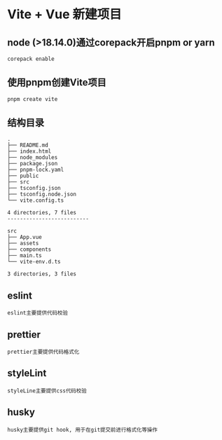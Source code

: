 # Vite + Vue 新建项目

## node (>18.14.0)通过corepack开启pnpm or yarn

```sh
corepack enable
```

## 使用pnpm创建Vite项目

```sh
pnpm create vite
```

## 结构目录

```text
.
├── README.md
├── index.html
├── node_modules
├── package.json
├── pnpm-lock.yaml
├── public
├── src
├── tsconfig.json
├── tsconfig.node.json
└── vite.config.ts

4 directories, 7 files
--------------------------

src
├── App.vue
├── assets
├── components
├── main.ts
└── vite-env.d.ts

3 directories, 3 files

```

## eslint

`eslint主要提供代码校验`

## prettier

`prettier主要提供代码格式化`

## styleLint

`styleLine主要提供css代码校验`

## husky

`husky主要提供git hook, 用于在git提交前进行格式化等操作`
